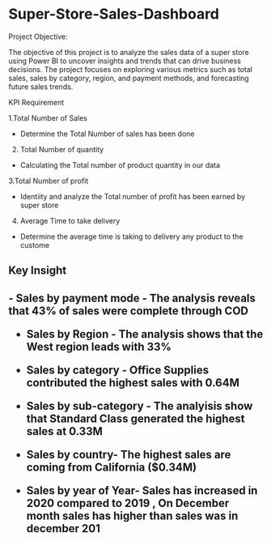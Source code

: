 # Super-Store-Sales-Dashboard

Project Objective:

The objective of this project is to analyze the sales data of a super store using Power BI to uncover insights and trends that can drive business decisions. The project focuses on exploring various metrics such as total sales, sales by category, region, and payment methods, and forecasting future sales trends.

KPI Requirement 

1.Total Number of Sales

- Determine the Total Number of sales has been done
    
2. Total Number of quantity
   
- Calculating the Total number of product quantity in our data
    
3.Total Number of profit

- Identiity and analyze the Total number of profit has been earned by super store
    
4. Average Time to take delivery
   
- Determine the average time is taking to delivery any product to the custome
  

<h2>Key Insight <h2/>
- Sales by payment mode - The analysis reveals that 43% of sales were
complete through COD

- Sales by Region - The analysis shows that the West region leads with 33%

- Sales by category - Office Supplies contributed the highest sales with 0.64M

- Sales by sub-category - The analyisis show that Standard Class generated
the highest sales at 0.33M
- Sales by country- The highest sales are coming from California ($0.34M)
- Sales by year of Year- Sales has increased in 2020 compared to 2019 , On
December month sales has higher than sales was in december 201
